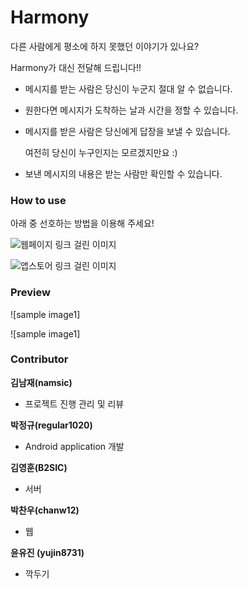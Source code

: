 # Harmony


다른 사람에게 평소에 하지 못했던 이야기가 있나요? 

Harmony가 대신 전달해 드립니다!!


- 메시지를 받는 사람은 당신이 누군지 절대 알 수 없습니다.

- 원한다면 메시지가 도착하는 날과 시간을 정할 수 있습니다. 

- 메시지를 받은 사람은 당신에게 답장을 보낼 수 있습니다.

  여전히 당신이 누구인지는 모르겠지만요 :)

- 보낸 메시지의 내용은 받는 사람만 확인할 수 있습니다.


### How to use

아래 중 선호하는 방법을 이용해 주세요!

![웹페이지 링크 걸린 이미지](http://infokr.co.kr/ckeditor/upload/Images/20190909_233012_0431179.JPG)

![앱스토어 링크 걸린 이미지](https://w7.pngwing.com/pngs/566/36/png-transparent-app-store-iphone-apple-app-store-icon-blue-text-mobile-phones-thumbnail.png)


### Preview
![sample image1]

![sample image1]

### Contributor
__김남재(namsic)__

- 프로젝트 진행 관리 및 리뷰

__박정규(regular1020)__

- Android application 개발

__김영훈(B2SIC)__

- 서버

__박찬우(chanw12)__

- 웹

__윤유진 (yujin8731)__

- 깍두기
